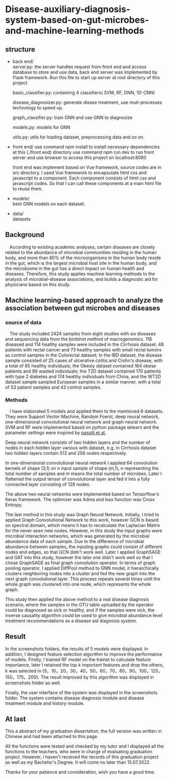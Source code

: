 # Disease-auxiliary-diagnosis-system-based-on-gut-microbes-and-machine-learning-methods
## structure
* back end/  
    server.py: the server handles request from front end and access database to store and use data, back end server was implemented by Flask framework. Run this file to start up server at root directory of this project

    basic_classifier.py: containing 4 classifiers( SVM, RF, DNN, 1D-CNN)  

    disease_diagnosizer.py: generate diease treatment, use muti-processes technology to speed up.  

    graph_classifier.py: train GNN and use GNN to diagnosize  

    models.py: models for GNN

    utils.py: utils for loading dataset, preprocessing data and so on. 
* front end/
    use command npm install to install necessary dependencies at this (./front end) directory
    use command npm run dev to run front server and use browser to access this project on localhost:8080  

    front end was implement based on Vue framework, source codes are in src directory. I used Vue framework to encapsulate html css and javascript to a component. Each component consists of html css and javascript codes. So that I can call these components at a main html file to reuse them.
* models/   
    best GNN models on each dataset. 
* data/   
    datasets
## Background
&emsp;According to existing academic analyses, certain diseases are closely related to the abundance of microbial communities residing in the human body, and more than 80% of the microorganisms in the human body reside in the gut, which is the largest microbial host site in the human body, and the microbiome in the gut has a direct impact on human health and diseases.
Therefore, this study applies machine learning methods to the analysis of microbial-disease associations, and builds a diagnostic aid for physicians based on this study.
## Machine learning-based approach to analyze the association between gut microbes and diseases 
### source of data
&emsp;The study included 2424 samples from eight studies with six diseases and sequencing data from the birdshot method of macrogenomics. 118 diseased and 114 healthy samples were included in the Cirrhosis dataset; 48 patients with rectal cancer and 73 healthy samples with small rectal tumors as control samples in the Colorectal dataset; In the IBD dataset, the disease sample consisted of 25 cases of ulcerative colitis and Crohn's disease, with a total of 85 healthy individuals; the Obesiy dataset contained 164 obese patients and 89 wasted individuals; the T2D dataset contained 170 patients with type 2 diabetes and 174 healthy individuals from China, and the WT2D dataset sample sampled European samples in a similar manner, with a total of 53 patient samples and 43 control samples.
### Methods
&emsp;I have elaborated 5 models and applied them to the mentioned 6 datasets. They were Support Vector Machine, Random Foerst, deep neural network, one-dimensional convolutional neural network and graph neural network. SVM and RF were implemented based on python package sklearn and the parameter settings were inspired by <a href = "https://journals.plos.org/ploscompbiol/article?id=10.1371/journal.pcbi.1004977">pasolli et al.</a>   

Deep neural network consists of two hidden layers and the number of nodes in each hidden layer various with dataset, e.g. in Cirrhosis dataset two hidden layers contain 512 and 256 nodes respectively.   

In one-dimensional convolutional neural network I applied 64 convolution kernels of shape (3,1) on n input sample of shape (m,1), n representing the total number of samples and m means the total number of microbes. Later I flattened the output tensor of convolutional layer and fed it into a fully connected layer consisting of 128 nodes.  

The above two neural networks were implemented based on Tensorflow's Keras framework. The optimizer was Adma and loss function was Cross Entropy. 

The last method in this study was Graph Neural Network. Initially, I tried to applied Graph Convolutional Network to this work, however GCN is based on spectral domain, which means it has to recalculate the Laplacian Matrix for the never seen new nodes. However, in this study the input graphs were microbial interaction networks, which was generated by the microbial abundance data of each sample. Due to the difference of microbial abundance between samples, the inputing graphs could consist of different nodes and edges, so that GCN didn't work well. Later I applied GraphSAGE and GAT into this study, however the later one didn't work well so that I chose GraphSAGE as final graph convolution operator. In terms of graph pooling operator, I applied DiffPool method to GNN model, it hierarchically clusters neighboring nodes into a cluster and fed the new graph into the next graph convolutional layer. This process repeats several times until the whole graph was clustered into one node, which represents the whole graph.

This study then applied the above method to a real disease diagnosis scenario, where the samples in the OTU table uploaded by the operator could be diagnosed as sick or healthy, and if the samples were sick, the inverse causality algorithm could be used to give microbial abundance level treatment recommendations as a disease aid diagnosis system.
## Result
In the screenshots folders, the results of 5 models were displayed. In addition, I designed feature selection algorithm to improve the performance of models. Firstly, I trained RF model on the trainst to calculate feature importance, later I retained the top k important features and drop the others, k was selected in {5，10，20，30，40，50，60，70，80，90，100，125，150，175，200}. The result improved by this algorithm was displayed in screenshots folder as well. 

Finally, the user interface of the system was displayed in the screenshots folder. The system contains disease diagnosis module and disease treatment module and history module. 

## At last
This a abstract of my graduation dissertation, the full version was written in Chinese and had been attached to this page.

All the functions were tested and checked by my tutor and I displayed all the functions to the teachers, who were in charge of evaluating graduation project. However, I haven't received the records of this graduation project as well as my Bachelor's Degree. It will come no later than 15.07.2022.

Thanks for your patience and consideration, wish you have a good time.
